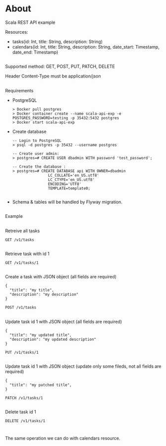# About
Scala REST API example

Resources:
  - tasks(id: Int, title: String, description: String)
  - calendars(id: Int, title: String, description: String, date_start: Timestamp, date_end: Timestamp)

##
Supported method: GET, POST, PUT, PATCH, DELETE

Header Content-Type must be application/json

##
Requirements

- PostgreSQL

  ```
  > Docker pull postgres
  > Docker container create --name scala-api-exp -e POSTGRES_PASSWORD=testing -p 35432:5432 postgres
  > Docker start scala-api-exp

- Create database

  ```
  -- Login to PostgreSQL
  > psql -d postgres -p 35432 --username postgres
  
  -- Create user admin:
  > postgres=# CREATE USER dbadmin WITH password 'test_password';
  
  -- Create the database :
  > postgres=# CREATE DATABASE api WITH OWNER=dbadmin
                  LC_COLLATE='en_US.utf8'
                  LC_CTYPE='en_US.utf8'
                  ENCODING='UTF8'
                  TEMPLATE=template0;
  

 - Schema & tables will be handled by Flyway migration.

##
Example

##
Retreive all tasks

```GET /v1/tasks```

##
Retrieve task with id 1

```GET /v1/tasks/1```

##
Create a task with JSON object (all fields are required)

```
{
  "title": "my title",
  "description": "my description"
}

POST /v1/tasks
```

##
Update task id 1 with JSON object (all fields are required)

```
{
  "title": "my updated title",
  "description": "my updated description"
}

PUT /v1/tasks/1
```

##
Update task id 1 with JSON object (update only some fileds, not all fields are required)
```
{
  "title": "my patched title",
}

PATCH /v1/tasks/1
```

##
Delete task id 1

```DELETE /v1/tasks/1```

#
The same operation we can do with calendars resource.
